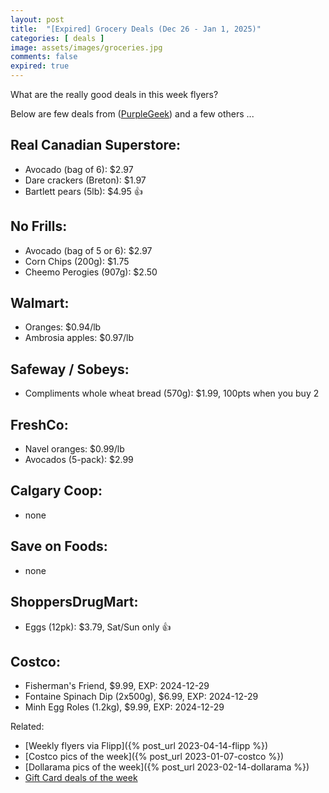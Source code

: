 ```yaml
---
layout: post
title:  "[Expired] Grocery Deals (Dec 26 - Jan 1, 2025)"
categories: [ deals ]
image: assets/images/groceries.jpg
comments: false
expired: true
---
```


What are the really good deals in this week flyers?

Below are few deals from ([PurpleGeek](https://www.reddit.com/user/PurpleGeek/)) and a few others ...

## Real Canadian Superstore:
<!-- &#128077; -->
- Avocado (bag of 6): $2.97
- Dare crackers (Breton): $1.97
- Bartlett pears (5lb): $4.95  &#128077;

## No Frills:
- Avocado (bag of 5 or 6): $2.97
- Corn Chips (200g): $1.75
- Cheemo Perogies (907g): $2.50

## Walmart:
- Oranges: $0.94/lb
- Ambrosia apples: $0.97/lb

## Safeway / Sobeys:
- Compliments whole wheat bread (570g): $1.99, 100pts when you buy 2

## FreshCo:
- Navel oranges: $0.99/lb
- Avocados (5-pack): $2.99

## Calgary Coop:
- none

## Save on Foods:
- none

## ShoppersDrugMart:
- Eggs (12pk): $3.79, Sat/Sun only &#128077;
<!-- - NN (1kg) or Blue Menu (750g) Peanut Butter: $3.99, Sat/Sun only &#128077; -->

## Costco:
- Fisherman's Friend, $9.99, EXP: 2024-12-29
- Fontaine Spinach Dip (2x500g), $6.99, EXP: 2024-12-29
- Minh Egg Roles (1.2kg), $9.99, EXP: 2024-12-29


Related:
 - [Weekly flyers via Flipp]({% post_url 2023-04-14-flipp %})
 - [Costco pics of the week]({% post_url 2023-01-07-costco %})
 - [Dollarama pics of the week]({% post_url 2023-02-14-dollarama %})
 - [Gift Card deals of the week](https://forums.redflagdeals.com/various-retailers-gift-cards-deals-discounts-2024-2666408)

 